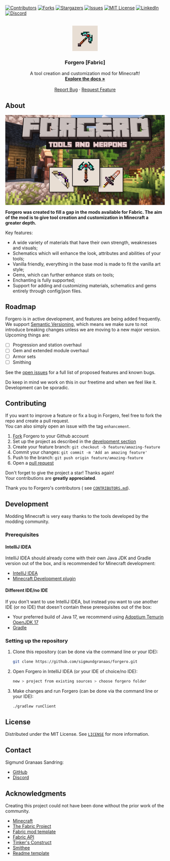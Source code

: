 <div id="top"></div>

<!-- PROJECT SHIELDS -->
<!--
*** I'm using markdown "reference style" links for readability.
*** Reference links are enclosed in brackets [ ] instead of parentheses ( ).
*** See the bottom of this document for the declaration of the reference variables
*** for contributors-url, forks-url, etc. This is an optional, concise syntax you may use.
*** https://www.markdownguide.org/basic-syntax/#reference-style-links
-->
[![Contributors][contributors-shield]][contributors-url]
[![Forks][forks-shield]][forks-url]
[![Stargazers][stars-shield]][stars-url]
[![Issues][issues-shield]][issues-url]
[![MIT License][license-shield]][license-url]
[![LinkedIn][linkedin-shield]][linkedin-url]
[![Discord][discord-shield]][discord-url]


<!-- PROJECT LOGO -->
<br />
<div align="center">
  <a href="https://www.curseforge.com/minecraft/mc-mods/forgero">
    <img src="assets/logo/logo.png" alt="Logo" width="80" height="80">
  </a>

<h3 align="center">Forgero [Fabric]</h3>

  <p align="center">
    A tool creation and customization mod for Minecraft!
    <br />
    <a href="https://github.com/sigmundgranaas/forgero/wiki"><strong>Explore the docs »</strong></a>
    <br />
    <br />
    <a href="https://github.com/sigmundgranaas/forgero/issues">Report Bug</a>
    ·
    <a href="https://github.com/sigmundgranaas/forgeroissues">Request Feature</a>
  </p>
</div>


<!-- ABOUT FORGERO -->

## About

<a href="https://www.curseforge.com/minecraft/mc-mods/forgero">
    <img align="center" src="assets/banner_bow_scaled.png" alt="Logo" >
</a>

**Forgero was created to fill a gap in the mods available for Fabric. The aim of the mod is to give tool creation and
customization in Minecraft a greater depth.**

Key features:

* A wide variety of materials that have their own strength, weaknesses and visuals;
* Schematics which will enhance the look, attributes and abilities of your tools;
* Vanilla friendly, everything in the base mod is made to fit the vanilla art style;
* Gems, which can further enhance stats on tools;
* Enchanting is fully supported;
* Support for adding and customizing materials, schematics and gems entirely through config/json files.

<!-- ROADMAP -->

## Roadmap

Forgero is in active development, and features are being added frequently.  
We support [Semantic Versioning](https://semver.org/), which means we make sure to not introduce breaking changes unless
we are moving to a new major version. Upcoming things are:

- [ ] Progression and station overhaul
- [ ] Gem and extended module overhaul
- [ ] Armor sets
- [ ] Smithing

See the [open issues](https://github.com/sigmundgranaas/forgero/issues) for a full list of proposed features and known
bugs.

Do keep in mind we work on this in our freetime and when we feel like it. Development can be sporadic.


<!-- CONTRIBUTING -->

## Contributing

If you want to improve a feature or fix a bug in Forgero, feel free to fork the repo and create a pull request.  
You can also simply open an issue with the tag `enhancement`.

1. [Fork](https://github.com/sigmundgranaas/forgero/fork) Forgero to your Github account
2. Set up the project as described in the [development section](#development)
3. Create your feature branch: `git checkout -b feature/amazing-feature`
4. Commit your changes: `git commit -m 'Add an amazing feature'`
5. Push to the branch: `git push origin feature/amazing-feature`
6. Open a [pull request](https://github.com/sigmundgranaas/forgero/pulls)

Don't forget to give the project a star! Thanks again!  
Your contributions are **greatly appreciated**.

Thank you to Forgero's contributors (
see [`CONTRIBUTORS.md`](https://github.com/SigmundGranaas/forgero/blob/1.19/CONTRIBUTORS.md)).


<!-- DEVELOPMENT -->

## Development

Modding Minecraft is very easy thanks to the tools developed by the modding community.

### Prerequisites

#### IntelliJ IDEA

IntelliJ IDEA should already come with their own Java JDK and Gradle version out of the box, and is recommended for
Minecraft development:

- [IntelliJ IDEA](https://www.jetbrains.com/idea/download)
- [Minecraft Development plugin](https://mcdev.io/)

#### Different IDE/no IDE

If you don't want to use IntelliJ IDEA, but instead you want to use another IDE (or no IDE) that doesn't contain these
prerequisites out of the box:

* Your preferred build of Java 17, we recommend using [Adoptium Temurin OpenJDK 17](https://adoptium.net/temurin/)
* [Gradle](https://gradle.org/)

### Setting up the repository

1. Clone this repository (can be done via the command line or your IDE):
   ```sh
   git clone https://github.com/sigmundgranaas/forgero.git
   ```

2. Open Forgero in IntelliJ IDEA (or your IDE of choice/no IDE):
   ```sh
   new > project from existing sources > choose forgero folder
   ```
3. Make changes and run Forgero (can be done via the command line or your IDE):
   ```sh
   ./gradlew runClient
   ```

<!-- LICENSE -->

## License

Distributed under the MIT License. See [`LICENSE`](https://github.com/SigmundGranaas/forgero/blob/1.19/LICENSE) for more
information.


<!-- CONTACT -->

## Contact

Sigmund Granaas Sandring:

- [GitHub](https://github.com/SigmundGranaas)
- [Discord](https://discord.gg/3vK7ZwEDex)

<!-- ACKNOWLEDGMENTS -->

## Acknowledgments

Creating this project could not have been done without the prior work of the community.

* [Minecraft](https://www.minecraft.net)
* [The Fabric Project](https://fabricmc.net/)
* [Fabric mod template](https://github.com/FabricMC/fabric-example-mod)
* [Fabric API](https://github.com/FabricMC/fabric)
* [Tinker's Construct](https://github.com/SlimeKnights/TinkersConstruct)
* [Smithee](https://github.com/LordDeatHunter/Smithee)
* [Readme template](https://github.com/othneildrew/Best-README-Template/)

<!-- MARKDOWN LINKS & IMAGES -->
<!-- https://www.markdownguide.org/basic-syntax/#reference-style-links -->

[product-screenshot]: assets/Banner.png

[contributors-shield]: https://img.shields.io/github/contributors/sigmundgranaas/forgero.svg?style=for-the-badge

[contributors-url]: https://github.com/sigmundgranaas/forgero/graphs/contributors

[forks-shield]: https://img.shields.io/github/forks/sigmundgranaas/forgero.svg?style=for-the-badge

[forks-url]: https://github.com/sigmundgranaas/forgero/network/members

[stars-shield]: https://img.shields.io/github/stars/sigmundgranaas/forgero.svg?style=for-the-badge

[stars-url]: https://github.com/sigmundgranaas/forgero/stargazers

[issues-shield]: https://img.shields.io/github/issues/sigmundgranaas/forgero.svg?style=for-the-badge

[issues-url]: https://github.com/othneildrew/Best-README-Template/issues

[license-shield]: https://img.shields.io/github/license/sigmundgranaas/forgero.svg?style=for-the-badge

[license-url]: https://github.com/sigmundgranaas/forgero/blob/master/LICENSE.txt

[linkedin-shield]: https://img.shields.io/badge/-LinkedIn-black.svg?style=for-the-badge&logo=linkedin&colorB=555

[linkedin-url]: https://linkedin.com/in/sigmundgranaas

[discord-shield]: https://img.shields.io/discord/981828752029925408?label=chat%20on%20Discord&logo=Discord&style=for-the-badge

[discord-url]: https://discord.gg/3vK7ZwEDex
